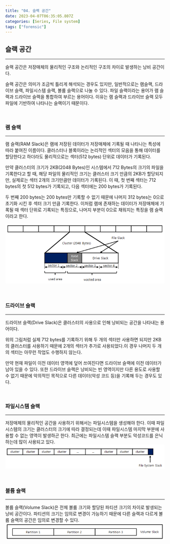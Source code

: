 ```yaml
---
title: "04. 슬랙 공간"
date: 2023-04-07T06:35:05.807Z
categories: [Series, File system]
tags: ["forensic"]
---
```

## **슬랙 공간**

---

슬랙 공간은 저장매체의 물리적인 구조와 논리적인 구조의 차이로 발생하는 낭비 공간이다.

슬랙 공간은 의미가 조금씩 틀리게 해석되는 경우도 있지만, 일반적으로는 램슬랙, 드라이브 슬랙, 파일시스템 슬랙, 볼륨 슬랙으로 나눌 수 있다. 파일 슬랙이라는 용어가 램 슬랙과 드라이브 슬랙을 통합하여 부르는 용어이다. 이유는 램 슬랙과 드라이브 슬랙 모두 파일에 기반하여 나타나는 슬랙이기 때문이다.

<br>

### 램 슬랙

---

램 슬랙(RAM Slack)은 램에 저장된 데이터가 저장매체에 기록될 때 나타나는 특성에 따라 붙여진 이름이다.
클러스터나 블록이라는 논리적인 섹터의 모음을 통해 데이터를 할당한다고 하더라도 물리적으로는 섹터(512 bytes) 단위로 데이터가 기록된다.

만약 클러스터의 크기가 2KB(2048 Bytes)인 시스템에서 712 Bytes의 크기의 파일을 기록한다고 할 때, 해당 파일의 물리적인 크기는 클러스터 크기 만큼의 2KB가 할당되지만, 실제로는 섹터 2개의 크기만큼만 데이터가 기록된다. 이 때, 첫 번째 섹터는 712 bytes의 첫 512 bytes가 기록되고, 다음 섹터에는 200 bytes가 기록된다.

두 번째 200 bytes는 200 bytes만 기록할 수 없기 때문에 나머지 312 bytes는 0으로 초기화 시킨 후 섹터 크기 만큼 기록한다. 이처럼 램에 존재하는 데이터가 저장매체에 기록될 때 섹터 단위로 기록되는 특징으로, 나머지 부분이 0으로 채워지는 특징을 램 슬랙이라고 한다.

![](/images/ed8fd9ab-7761-4ed1-a2a1-5a4adbaf596e-image.png)


<br>

### 드라이브 슬랙

---

드라이브 슬랙(Drive Slack)은 클러스터의 사용으로 인해 낭비되는 공간을 나타내는 용어이다.

위의 그림처럼 실제 712 bytes를 기록하기 위해 두 개의 섹터만 사용하면 되지만 2KB의 클러스터를 사용하기 때문에 2개의 섹터가 추가로 사용되었다.이 경우 나머지 두 개의 섹터는 아무런 작업도 수행하지 않는다. 

만약 현재 파일이 이전 데이터 영역에 덮어 쓰여진다면 드라이브 슬랙에 이전 데이터가 남아 있을 수 있다. 또한 드라이브 슬랙은 낭비되는 빈 영역이지만 다른 용도로 사용할 수 없기 때문에 악의적인 목적으로 다른 데이터(악성 코드 등)을 기록해 두는 경우도 있다.


<br>

### 파일시스템 슬랙

---

저장매체의 물리적인 공간을 사용하기 위해서는 파일시스템을 생성해야 한다. 이때 파일시스템의 크기는 클러스터의 크기에 따라 결정되는데 이때 파일시스템 마지막 부분에 사용할 수 없는 영역이 발생하곤 한다. 최근에는 파일시스템 슬랙 부분도 악성코드를 은닉하는데 많이 사용되고 있다.
![](/images/47d16746-e0e8-43cc-9551-edf351c3399d-image.png)

<br>

### 볼륨 슬랙
---
볼륨 슬랙(Volume Slack)은 전체 볼륨 크기와 할당된 파티션 크기의 차이로 발생되는 낭비 공간이다.
파티션의 크기는 임의로 변경이 가능하기 때문에 다른 슬랙과 다르게 볼륨 슬랙의 공간은 임의로 변경할 수 있다.
![](/images/5161f2ce-7c63-4702-8360-255cebbf7412-image.png)